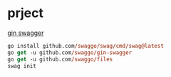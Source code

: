 # prject

[gin swagger](https://github.com/swaggo/gin-swagger)

```ps
go install github.com/swaggo/swag/cmd/swag@latest
go get -u github.com/swaggo/gin-swagger
go get -u github.com/swaggo/files
swag init
```